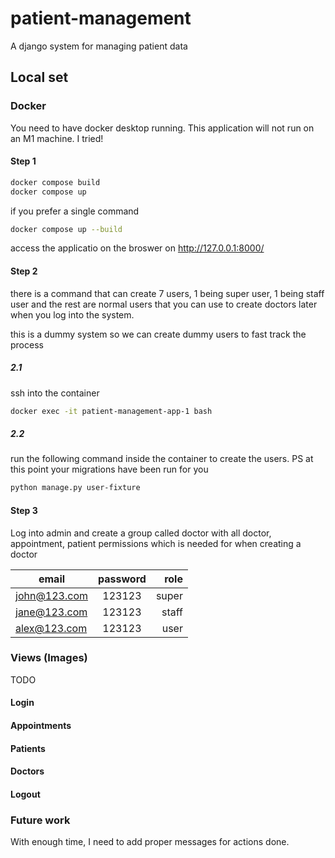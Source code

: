 # patient-management
A django system for managing patient data

## Local set
### Docker
You need to have docker desktop running. This application will not run on an M1 machine. I tried!

#### Step 1
```bash
docker compose build
docker compose up
```

if you prefer a single command 
```bash
docker compose up --build
```

access the applicatio on the broswer on http://127.0.0.1:8000/


#### Step 2
there is a command that can create 7 users, 1 being super user, 1 being staff user and the rest are normal users that you can use to create doctors later when you log into the system.

this is a dummy system so we can create dummy users to fast track the process

##### 2.1
ssh into the container
```bash
docker exec -it patient-management-app-1 bash
```

##### 2.2
run the following command inside the container to create the users. PS at this point your migrations have been run for you
```bash
python manage.py user-fixture
```


#### Step 3
Log into admin and create a group called doctor with all doctor, appointment, patient permissions which is needed for when creating a doctor


| email          | password | role  |
| -------------- |:--------:| -----:|
| john@123.com   | 123123   | super |
| jane@123.com   | 123123   | staff |
| alex@123.com   | 123123   | user  |


### Views (Images)
TODO
#### Login
#### Appointments
#### Patients
#### Doctors
#### Logout

### Future work
With enough time, I need to add proper messages for actions done.
